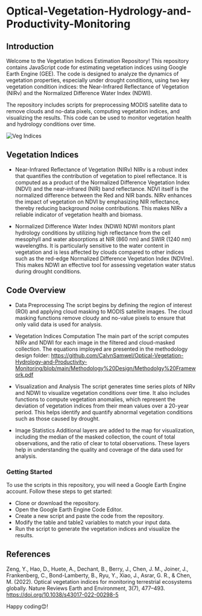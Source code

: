 # Optical-Vegetation-Hydrology-and-Productivity-Monitoring

## Introduction
Welcome to the Vegetation Indices Estimation Repository! This repository contains JavaScript code for estimating vegetation indices using Google Earth Engine (GEE). The code is designed to analyze the dynamics of vegetation properties, especially under drought conditions, using two key vegetation condition indices: the Near-Infrared Reflectance of Vegetation (NIRv) and the Normalized Difference Water Index (NDWI).

The repository includes scripts for preprocessing MODIS satellite data to remove clouds and no-data pixels, computing vegetation indices, and visualizing the results. This code can be used to monitor vegetation health and hydrology conditions over time.

![Veg Indices](https://github.com/user-attachments/assets/4b6d4e43-0e14-49f2-aa98-52d655ae0369)


## Vegetation Indices
* Near-Infrared Reflectance of Vegetation (NIRv)
NIRv is a robust index that quantifies the contribution of vegetation to pixel reflectance. It is computed as a product of the Normalized Difference Vegetation Index (NDVI) and the near-infrared (NIR) band reflectance. NDVI itself is the normalized difference between the Red and NIR bands. NIRv enhances the impact of vegetation on NDVI by emphasizing NIR reflectance, thereby reducing background noise contributions. This makes NIRv a reliable indicator of vegetation health and biomass.

* Normalized Difference Water Index (NDWI)
NDWI monitors plant hydrology conditions by utilizing high reflectance from the cell mesophyll and water absorptions at NIR (860 nm) and SWIR (1240 nm) wavelengths. It is particularly sensitive to the water content in vegetation and is less affected by clouds compared to other indices such as the red-edge Normalized Difference Vegetation Index (NDVIre). This makes NDWI an effective tool for assessing vegetation water status during drought conditions.

## Code Overview
* Data Preprocessing
The script begins by defining the region of interest (ROI) and applying cloud masking to MODIS satellite images. The cloud masking functions remove cloudy and no-value pixels to ensure that only valid data is used for analysis.

* Vegetation Indices Computation
The main part of the script computes NIRv and NDWI for each image in the filtered and cloud-masked collection. The equations imployed are presented in the methodology design folder: https://github.com/CalvnSamwel/Optical-Vegetation-Hydrology-and-Productivity-Monitoring/blob/main/Methodology%20Design/Methodolgy%20Framework.pdf

* Visualization and Analysis
The script generates time series plots of NIRv and NDWI to visualize vegetation conditions over time. It also includes functions to compute vegetation anomalies, which represent the deviation of vegetation indices from their mean values over a 20-year period. This helps identify and quantify abnormal vegetation conditions such as those caused by drought.

* Image Statistics
Additional layers are added to the map for visualization, including the median of the masked collection, the count of total observations, and the ratio of clear to total observations. These layers help in understanding the quality and coverage of the data used for analysis.


### Getting Started
To use the scripts in this repository, you will need a Google Earth Engine account. Follow these steps to get started:

* Clone or download the repository.
* Open the Google Earth Engine Code Editor.
* Create a new script and paste the code from the repository.
* Modify the table and table2 variables to match your input data.
* Run the script to generate the vegetation indices and visualize the results.


## References
Zeng, Y., Hao, D., Huete, A., Dechant, B., Berry, J., Chen, J. M., Joiner, J., Frankenberg, C., Bond-Lamberty, B., Ryu, Y., Xiao, J., Asrar, G. R., & Chen, M. (2022). Optical vegetation indices for monitoring terrestrial ecosystems globally. Nature Reviews Earth and Environment, 3(7), 477–493. https://doi.org/10.1038/s43017-022-00298-5

Happy coding😊!

